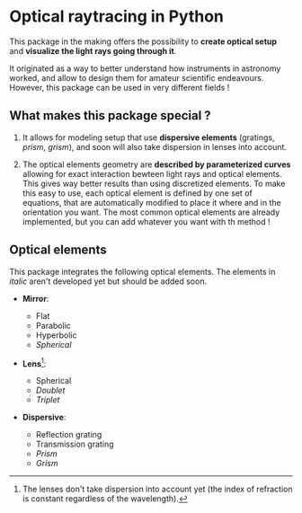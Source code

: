 # Optical raytracing in Python

This package in the making offers the possibility to **create optical setup** and **visualize the light rays going through it**.

It originated as a way to better understand how instruments in astronomy worked, and allow to design them for amateur scientific endeavours. However, this package can be used in very different fields !

## What makes this package special ?

1. It allows for modeling setup that use **dispersive elements** (gratings, *prism*, *grism*), and soon will also take dispersion in lenses into account.

2. The optical elements geometry are **described by parameterized curves** allowing for exact interaction bewteen light rays and optical elements. This gives way better results than using discretized elements. To make this easy to use, each optical element is defined by one set of equations, that are automatically modified to place it where and in the orientation you want. The most common optical elements are already implemented, but you can add whatever you want with th method !

## Optical elements

This package integrates the following optical elements. The elements in *italic* aren't developed yet but should be added soon.

* **Mirror**:
    * Flat
    * Parabolic
    * Hyperbolic
    * *Spherical*

* **Lens**[^1]:
    * Spherical
    * *Doublet*
    * *Triplet*

* **Dispersive**:
    * Reflection grating
    * Transmission grating
    * *Prism*
    * *Grism*

[^1]: The lenses don't take dispersion into account yet (the index of refraction is constant regardless of the wavelength).
